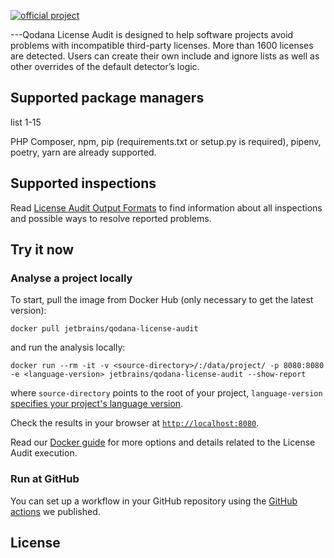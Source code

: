 [//]: # (title: About Qodana License Audit)

[![official project](https://jb.gg/badges/official-flat-square.svg)](https://confluence.jetbrains.com/display/ALL/JetBrains+on+GitHub)

---Qodana License Audit is designed to help software projects avoid problems with incompatible third-party licenses. More than 1600 licenses are detected. Users can create their own include and ignore lists as well as other overrides of the default detector’s logic.

## Supported package managers
list 1-15

PHP Composer, npm, pip (requirements.txt or setup.py is required), pipenv, poetry, yarn are already supported.

## Supported inspections

Read [License Audit Output Formats](license-audit-output.md) to find information about all inspections and possible ways to resolve reported problems.

## Try it now

### Analyse a project locally

To start, pull the image from Docker Hub (only necessary to get the latest version):

```shell
docker pull jetbrains/qodana-license-audit
```

and run the analysis locally:

```shell
docker run --rm -it -v <source-directory>/:/data/project/ -p 8080:8080 -e <language-version> jetbrains/qodana-license-audit --show-report
```

where `source-directory` points to the root of your project, `language-version` [specifies your project's language version](license-audit-docker-techs.md#specify-project-language-version).

Check the results in your browser at [`http://localhost:8080`](http://localhost:8080).

Read our [Docker guide](license-audit-docker-readme.md) for more options and details related to the License Audit execution.

### Run at GitHub

You can set up a workflow in your GitHub repository using the [GitHub actions](license-audit-github-action.md) we published.

## License

<include src="lib_qd.xml" include-id="license-info">
    <var name="product" value="Qodana linters"/>
</include>
